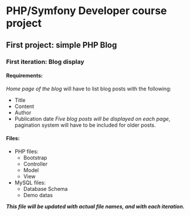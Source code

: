 # PHP/Symfony Developer course project
## First project: simple PHP Blog
### First iteration: Blog display
#### Requirements:
*Home page of the blog* will have to list blog posts with the following:
* Title
* Content
* Author
* Publication date
 *Five blog posts will be displayed on each page*, pagination system will have to be included for older posts.
#### Files:
* PHP files:
  * Bootstrap
  * Controller
  * Model
  * View
* MySQL files:
  * Database Schema
  * Demo datas

*__This file will be updated with actual file names, and with each iteration.__*